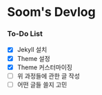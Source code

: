 # Soom's Devlog
### To-Do List
- [x] Jekyll 설치
- [x] Theme 설정
- [x] Theme 커스터마이징
- [ ] 위 과정들에 관한 글 작성
- [ ] 어떤 글들 쓸지 고민
